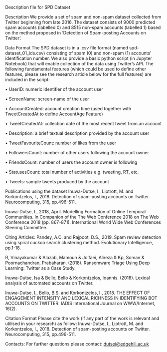 Description file for SPD Dataset

Description
We provide a set of spam and non-spam dataset collected from Twitter beginning from late 2016.
The dataset consists of 9000 predicted spam accounts (labelled 0) and 8515 non-spam accounts (labelled 1) based on the method proposed in ‘Detection of Spam-posting Accounts on Twitter’.

Data Format
The SPD dataset is in a .csv file format (named spd-dataset_01_ids.csv) consisting of spam (0) and non-spam (1) accounts’ identification number. We also provide a basic python script (in Jupyter Notebook) that will enable collection of the data using Twitter’s API. The following fundamental features (which could be used to define other features, please see the research article below for the full features) are included in the script:

•	UserID: numeric identifier of the account user

•	ScreenName: screen-name of the user

•	AccountCreated: account creation time (used together with TweetCreatedAt to define AccountAge Feature)

•	TweetCreatedAt: collection date of the most recent tweet from an account

•	Description: a brief textual description provided by the account user

•	TweetFavouriteCount: number of likes from the user

•	FollowersCount: number of other users following the account owner

•	FriendsCount: number of users the account owner is following

•	StatusesCount: total number of activities e.g. tweeting, RT, etc.

•	Tweets: sample tweets produced by the account

Publications using the dataset
Inuwa-Dutse, I., Liptrott, M. and Korkontzelos, I., 2018. Detection of spam-posting accounts on Twitter. Neurocomputing, 315, pp.496-511.

Inuwa-Dutse, I., 2018, April. Modelling Formation of Online Temporal Communities. In Companion of the The Web Conference 2018 on The Web Conference 2018 (pp. 867-871). International World Wide Web Conferences Steering Committee.

Citing Articles:
Pandey, A.C. and Rajpoot, D.S., 2019. Spam review detection using spiral cuckoo search clustering method. Evolutionary Intelligence, pp.1-18.

R, Vinayakumar & Alazab, Mamoun & Jolfaei, Alireza & Kp, Soman & Poornachandran, Prabaharan. (2018). Ransomware Triage Using Deep Learning: Twitter as a Case Study.

Inuwa-Dutse, Isa & Bello, Bello & Korkontzelos, Ioannis. (2018). Lexical analysis of automated accounts on Twitter.

Inuwa-Dutse, I., Bello, B.S. and Korkontzelos, I., 2018. THE EFFECT OF ENGAGEMENT INTENSITY AND LEXICAL RICHNESS IN IDENTIFYING BOT ACCOUNTS ON TWITTER. IADIS International Journal on WWW/Internet, 16(2).

Citation Format
Please cite the work (if any part of the work is relevant and utilised in your research) as follow:
Inuwa-Dutse, I., Liptrott, M. and Korkontzelos, I., 2018. Detection of spam-posting accounts on Twitter. Neurocomputing, 315, pp.496-511.

Contacts: For further questions please contact: dutsei@edgehill.ac.uk

